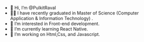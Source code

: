 - 👋 Hi, I’m @PulkitRaval
- 👨‍🎓 I have recently graduated in Master of Science (Computer Application & Information Technology) .
- 👀 I’m interested in Front-end development.
- 🌱 I’m currently learning React Native.
- 💞️ I’m working on Html,Css, and Javascript.

<!---
PulkitRaval/PulkitRaval is a ✨ special ✨ repository because its `README.md` (this file) appears on your GitHub profile.
You can click the Preview link to take a look at your changes.
--->
